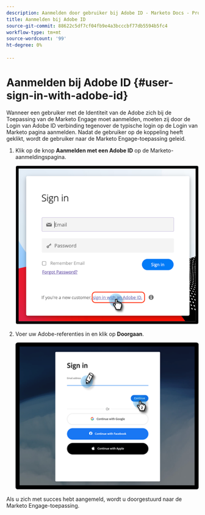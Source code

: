 ```yaml
---
description: Aanmelden door gebruiker bij Adobe ID - Marketo Docs - Productdocumentatie
title: Aanmelden bij Adobe ID
source-git-commit: 88622c5df7cf04fb9e4a3bcccbf77db5594b5fc4
workflow-type: tm+mt
source-wordcount: '99'
ht-degree: 0%

---
```


# Aanmelden bij Adobe ID {#user-sign-in-with-adobe-id}

Wanneer een gebruiker met de Identiteit van de Adobe zich bij de Toepassing van de Marketo Engage moet aanmelden, moeten zij door de Login van Adobe ID verbinding tegenover de typische login op de Login van Marketo pagina aanmelden. Nadat de gebruiker op de koppeling heeft geklikt, wordt de gebruiker naar de Marketo Engage-toepassing geleid.

1. Klik op de knop **Aanmelden met een Adobe ID** op de Marketo-aanmeldingspagina.

   ![](assets/user-sign-in-with-adobe-id-1.png)

1. Voer uw Adobe-referenties in en klik op **Doorgaan**.

   ![](assets/user-sign-in-with-adobe-id-2.png)

Als u zich met succes hebt aangemeld, wordt u doorgestuurd naar de Marketo Engage-toepassing.
